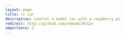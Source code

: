 ```yaml
---
layout: page
title: rc car
description: control a model car with a raspberry pi
redirect: http://github.com/edmudo/RCCar
importance: 2
---
```

